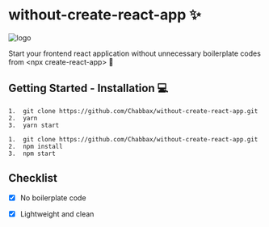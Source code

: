 # without-create-react-app :sparkles:
![logo](img/logo.jpg "logo")

Start your frontend react application without unnecessary boilerplate codes from &lt;npx create-react-app> :tada:

## Getting Started - Installation :computer:

```
1.  git clone https://github.com/Chabbax/without-create-react-app.git
2.  yarn
3.  yarn start
```
```
1.  git clone https://github.com/Chabbax/without-create-react-app.git
2.  npm install
3.  npm start
```

## Checklist 
- [x] No boilerplate code
- [x] Lightweight and clean

